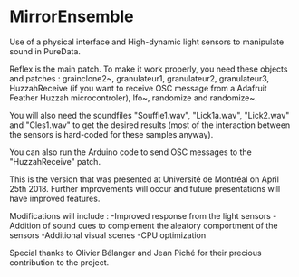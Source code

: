 # MirrorEnsemble
Use of a physical interface and High-dynamic light sensors to manipulate sound in PureData.

Reflex is the main patch. To make it work properly, you need these objects and patches : grainclone2~, granulateur1, granulateur2, granulateur3, HuzzahReceive (if you want to receive OSC message from a Adafruit Feather Huzzah microcontroler), lfo~, randomize and randomize~.

You will also need the soundfiles "Souffle1.wav", "Lick1a.wav", "Lick2.wav" and "Cles1.wav" to get the desired results (most of the interaction between the sensors is hard-coded for these samples anyway).

You can also run the Arduino code to send OSC messages to the "HuzzahReceive" patch.

This is the version that was presented at Université de Montréal on April 25th 2018. Further improvements will occur and future presentations will have improved features.

Modifications will include :
-Improved response from the light sensors
-Addition of sound cues to complement the aleatory comportment of the sensors
-Additional visual scenes
-CPU optimization

Special thanks to Olivier Bélanger and Jean Piché for their precious contribution to the project.
